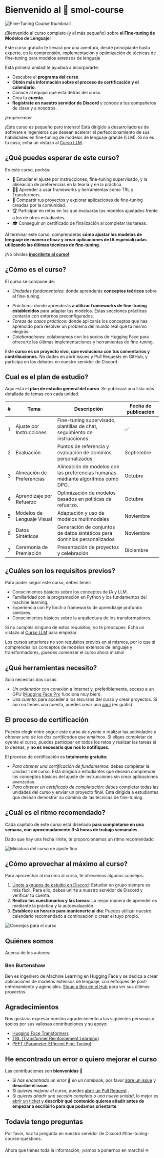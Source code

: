 # Bienvenido al 🤗 smol-course

![Fine-Tuning Course thumbnail](https://github.com/huggingface/smol-course/blob/main/banner.png?raw=true)

¡Bienvenido al curso completo (y el más pequeño) sobre **el Fine-tuning de Modelos de Lenguaje**!

Este curso gratuito te llevará por una aventura, desde principiante hasta experto, en la comprensión, implementación y optimización de técnicas de fine-tuning para modelos extensos de lenguaje

Esta primera unidad te ayudará a incorporarte:

- Descubre el **programa del curso**.
- **Obtén más información sobre el proceso de certificación y el calendario**.
- Conoce al equipo que está detrás del curso.
- Crea tu **cuenta**.
- **Regístrate en nuestro servidor de Discord** y conoce a tus compañeros de clase y a nosotros.

¡Empecemos!

<Tip>

¡Este curso es pequeño pero intenso! Está dirigido a desarrolladores de software e ingenieros que desean acelerar el perfeccionamiento de sus habilidades en fine-tuning de modelos de lenguaje grande (LLM). Si no es tu caso, echa un vistazo al [Curso LLM](https://huggingface.co/learn/llm-course/).

</Tip>

## ¿Qué puedes esperar de este curso?

En este curso, podrás:

- 📖 Estudiar el ajuste por instrucciones, fine-tuning supervisado, y la alineación de preferencias en la teoría y en la práctica.
- 🧑‍💻 Aprender a usar frameworks y herramientas como TRL y Transformers.
- 💾 Compartir tus proyectos y explorar aplicaciones de fine-tuning creadas por la comunidad.
- 🏆 Participar en retos en los que evaluarás tus modelos ajustados frente a los de otros estudiantes.
- 🎓 Conseguir un certificado de finalización al completar las tareas.

Al terminar este curso, comprenderás **cómo ajustar los modelos de lenguaje de manera eficaz y crear aplicaciones de IA especializadas utilizando las últimas técnicas de fine-tuning**.

¡No olvides [**inscribirte al curso!**](https://huggingface.co/smol-course)

## ¿Cómo es el curso?

El curso se compone de:

- _Unidades fundamentales_: donde aprenderás **conceptos teóricos** sobre el fine-tuning.

* _Prácticas_: donde aprenderás **a utilizar frameworks de fine-tuning establecidos** para adaptar tus modelos. Estas secciones prácticas contarán con entornos preconfigurados.
* _Tareas de casos prácticos_: donde aplicarás los conceptos que has aprendido para resolver un problema del mundo real que tú mismo elegirás.
* _Colaboraciones_: colaboramos con los socios de Hugging Face para ofrecerte las últimas implementaciones y herramientas de fine-tuning.

Este **curso es un proyecto vivo, que evoluciona con tus comentarios y contribuciones.** No dudes en abrir issues y Pull Requests en GitHub, y participa en los debates en nuestro servidor de Discord.

## Cual es el plan de estudio?

Aquí está el **plan de estudio general del curso**. Se publicará una lista más detallada de temas con cada unidad.

| #   | Tema                       | Descripción                                                                      | Fecha de publicación |
| --- | -------------------------- | -------------------------------------------------------------------------------- | -------------------- |
| 1   | Ajuste por Instrucciones   | Fine-tuning supervisado, plantillas de chat, seguimiento de instrucciones        | ✅                   |
| 2   | Evaluación                 | Puntos de referencia y evaluación de dominios personalizados                     | Septiembre           |
| 3   | Alineación de Preferencias | Alineación de modelos con las preferencias humanas mediante algoritmos como DPO. | Octubre              |
| 4   | Aprendizaje por Refuerzo   | Optimización de modelos basados en políticas de refuerzo.                        | Octubre              |
| 5   | Modelos de Lenguaje Visual | Adaptación y uso de modelos multimodales                                         | Noviembre            |
| 6   | Datos Sintéticos           | Generación de conjuntos de datos sintéticos para dominios personalizados         | Noviembre            |
| 7   | Ceremonia de Premiación    | Presentación de proyectos y celebración                                          | Diciembre            |

## ¿Cuáles son los requisitos previos?

Para poder seguir este curso, debes tener:

- Conocimientos básicos sobre los conceptos de IA y LLM.
- Familiaridad con la programación en Python y los fundamentos del machine learning.
- Experiencia con PyTorch o frameworks de aprendizaje profundo similares.
- Conocimientos básicos sobre la arquitectura de los transformadores.

Si no cumples ninguno de estos requisitos, no te preocupes. Echa un vistazo al [Curso LLM](https://huggingface.co/learn/llm-course/) para empezar.

<Tip>

Los cursos anteriores no son requisitos previos en sí mismos, por lo que si comprendes los conceptos de modelos extensos de lenguaje y transformadores, ¡puedes comenzar el curso ahora mismo!

</Tip>

## ¿Qué herramientas necesito?

Solo necesitas dos cosas:

- _Un ordenador_ con conexión a Internet y, preferiblemente, acceso a un GPU ([Hugging Face Pro](https://huggingface.co/pro) funciona muy bien).
- Una _cuenta_: para acceder a los recursos del curso y crear proyectos. Si aún no tienes una cuenta, puedes crear una [aquí](https://huggingface.co/join) (es gratis).

## El proceso de certificación

Puedes elegir entre seguir este curso _de oyente_ o realizar las actividades y _obtener uno de los dos certificados que emitimos_. Si eliges completar de oyente el curso, puedes participar en todos los retos y realizar las tareas si lo deseas, y **no es necesario que nos lo notifiques**.

El proceso de certificación es **totalmente gratuito**:

- _Para obtener una certificación de fundamentos_: debes completar la Unidad 1 del curso. Está dirigida a estudiantes que desean comprender los conceptos básicos del ajuste de instrucciones sin crear aplicaciones avanzadas.
- _Para obtener un certificado de completación_: debes completar todas las unidades del curso y enviar un proyecto final. Está dirigida a estudiantes que desean demostrar su dominio de las técnicas de fine-tuning.

## ¿Cuál es el ritmo recomendado?

Cada capítulo de este curso está diseñado **para completarse en una semana, con aproximadamente 3-4 horas de trabajo semanales**.

Dado que hay una fecha límite, te proporcionamos un ritmo recomendado:

![Miniatura del curso de ajuste fino](https://github.com/huggingface/smol-course/blob/rerelease-chapter-1/schedule.png?raw=true)

## ¿Cómo aprovechar al máximo al curso?

Para aprovechar al máximo al curso, te ofrecemos algunos consejos:

1. [Únete a grupos de estudio en Discord](https://discord.gg/UrrTSsSyjb): Estudiar en grupo siempre es más fácil. Para ello, debes unirte a nuestro servidor de Discord y verificar tu cuenta.
2. **Realiza los cuestionarios y las tareas**: La mejor manera de aprender es mediante la práctica y la autoevaluación.
3. **Establece un horario para mantenerte al día**: Puedes utilizar nuestro calendario recomendado a continuación o crear el tuyo propio.

![Consejos para el curso](https://huggingface.co/datasets/mcp-course/images/resolve/main/unit0/3.png)

## Quiénes somos

Acerca de los autores:

### Ben Burtenshaw

Ben es ingeniero de Machine Learning en Hugging Face y se dedica a crear aplicaciones de modelos extensos de lenguaje, con enfoques de post-entrenamiento y agenciales. [Sigue a Ben en el Hub](https://huggingface.co/burtenshaw) para ver sus últimos proyectos.

## Agradecimientos

Nos gustaría expresar nuestro agradecimiento a las siguientes personas y socios por sus valiosas contribuciones y su apoyo:

- [Hugging Face Transformers](https://huggingface.co/docs/transformers)
- [TRL (Transformer Reinforcement Learning)](https://huggingface.co/docs/trl)
- [PEFT (Parameter-Efficient Fine-Tuning)](https://huggingface.co/docs/peft)

## He encontrado un error o quiero mejorar el curso

Las contribuciones son **bienvenidas** 🤗

- Si _has encontrado un error 🐛 en un notebook_, por favor [abre un issue](https://github.com/huggingface/smol-course/issues/new) y **describe el issue**.
- Si _quieres mejorar el curso_, puedes [abrir un Pull Request](https://github.com/huggingface/smol-course/pulls) .
- Si _quieres añadir una sección completa o una nueva unidad_, lo mejor es [abrir un ticket](https://github.com/huggingface/smol-course/issues/new) y **describir qué contenido quieres añadir antes de empezar a escribirlo para que podamos orientarte**.

## Todavía tengo preguntas

Por favor, haz tu pregunta en nuestro servidor de Discord #fine-tuning-course-questions.

Ahora que tienes toda la información, ¡vamos a ponernos en marcha! ⛵
